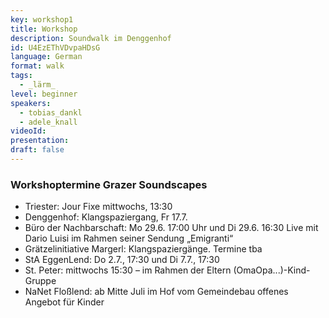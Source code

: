 ```yaml
---
key: workshop1
title: Workshop
description: Soundwalk im Denggenhof
id: U4EzEThVDvpaHDsG
language: German
format: walk
tags:
  - _lärm_
level: beginner
speakers:
  - tobias_dankl
  - adele_knall
videoId: 
presentation: 
draft: false
---
```


### Workshoptermine Grazer Soundscapes

* Triester: Jour Fixe mittwochs, 13:30
* Denggenhof: Klangspaziergang, Fr 17.7.
* Büro der Nachbarschaft: Mo 29.6. 17:00 Uhr und Di  29.6. 16:30 Live mit Dario Luisi im Rahmen seiner Sendung „Emigranti“
* Grätzelinitiative Margerl: Klangspaziergänge. Termine tba
* StA EggenLend: Do 2.7., 17:30 und Di 7.7., 17:30
* St. Peter: mittwochs 15:30 – im Rahmen der Eltern (OmaOpa...)-Kind-Gruppe
* NaNet Floßlend: ab Mitte Juli im Hof vom Gemeindebau offenes Angebot für Kinder


